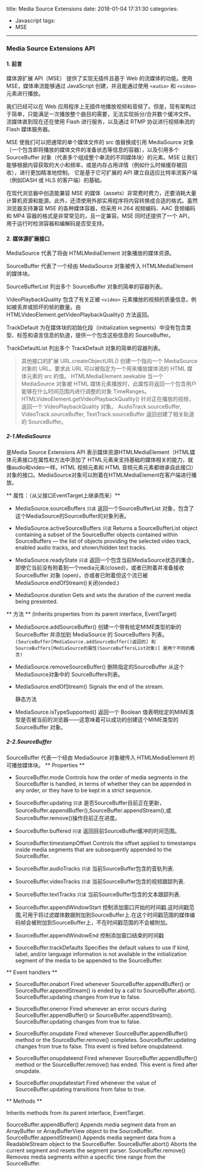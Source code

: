 title: Media Source Extensions
date: 2018-01-04 17:31:30
categories:
- Javascript
tags:
- MSE
---
### Media Source Extensions API

#### 1. 前言

媒体源扩展 API（MSE） 提供了实现无插件且基于 Web 的流媒体的功能。使用 MSE，媒体串流能够通过 JavaScript 创建，并且能通过使用 `<audio>` 和 `<video>` 元素进行播放。
<!-- more -->
我们已经可以在 Web 应用程序上无插件地播放视频和音频了。但是，现有架构过于简单，只能满足一次播放整个曲目的需要，无法实现拆分/合并数个缓冲文件。流媒体直到现在还在使用 Flash 进行服务，以及通过 RTMP 协议进行视频串流的 Flash 媒体服务器。

MSE 使我们可以把通常的单个媒体文件的 src 值替换成引用 MediaSource 对象（一个包含即将播放的媒体文件的准备状态等信息的容器），以及引用多个 SourceBuffer 对象（代表多个组成整个串流的不同媒体块）的元素。MSE 让我们能够根据内容获取的大小和频率，或是内存占用详情（例如什么时候缓存被回收），进行更加精准地控制。 它是基于它可扩展的 API 建立自适应比特率流客户端（例如DASH 或 HLS 的客户端）的基础。

在现代浏览器中创造能兼容 MSE 的媒体（assets）非常费时费力，还要消耗大量计算机资源和能源。此外，还须使用外部实用程序将内容转换成合适的格式。虽然浏览器支持兼容 MSE 的各种媒体容器，但采用 H.264 视频编码、AAC 音频编码和 MP4 容器的格式是非常常见的，且一定兼容。MSE 同时还提供了一个 API，用于运行时检测容器和编解码是否受支持。

#### 2. 媒体源扩展接口

  MediaSource
      代表了将由 HTMLMediaElement 对象播放的媒体资源。

  SourceBuffer
      代表了一个经由 MediaSource 对象被传入 HTMLMediaElement 的媒体块。

  SourceBufferList
      列出多个 SourceBuffer 对象的简单的容器列表。

  VideoPlaybackQuality
      包含了有关正被 `<video>` 元素播放的视频的质量信息，例如被丢弃或损坏的帧的数量。由 HTMLVideoElement.getVideoPlaybackQuality() 方法返回。

  TrackDefault
      为在媒体块的初始化段（initialization segments）中没有包含类型、标签和语言信息的轨道，提供一个包含这些信息的 SourceBuffer。

  TrackDefaultList
      列出多个 TrackDefault 对象的简单的容器列表。

  >其他接口的扩展
  URL.createObjectURL()
      创建一个指向一个 MediaSource 对象的 URL。要求此 URL 可以被指定为一个用来播放媒体流的 HTML 媒体元素的 src 的值。
  HTMLMediaElement.seekable
      当一个 MediaSource 对象被 HTML 媒体元素播放时，此属性将返回一个包含用户能够在什么时间范围内进行调整的对象 TimeRanges。
  HTMLVideoElement.getVideoPlaybackQuality()
      针对正在播放的视频，返回一个 VideoPlaybackQuality 对象。
  AudioTrack.sourceBuffer, VideoTrack.sourceBuffer, TextTrack.sourceBuffer
      返回创建了相关轨道的 SourceBuffer。

##### 2-1.MediaSource
  是Media Source Extensions API 表示媒体资源HTMLMediaElement（HTML媒体元素接口在属性和方法中添加了 HTML元素来支持基础的媒体相关的能力，就像audio和video一样。HTML 视频元素和 HTML 音频元素元素都继承自此接口）对象的接口。MediaSource对象可以附着在HTMLMediaElement在客户端进行播放。

  ** 属性：（从父接口EventTarget上继承而来）**

* MediaSource.sourceBuffers `只读`
    返回一个SourceBufferList 对象，包含了这个MediaSource的SourceBuffer的对象列表。

* MediaSource.activeSourceBuffers `只读`
    Returns a SourceBufferList object containing a subset of the SourceBuffer objects contained within SourceBuffers — the list of objects providing the selected video track,  enabled audio tracks, and shown/hidden text tracks.

* MediaSource.readyState `只读`
    返回一个包含当前MediaSource状态的集合，即使它当前没有附着到一个media元素(closed)，或者已附着并准备接收SourceBuffer 对象 (open)，亦或者已附着但这个流已被MediaSource.endOfStream()关闭(ended.)

* MediaSource.duration
    Gets and sets the duration of the current media being presented.

** 方法 ** (Inherits properties from its parent interface, EventTarget)

* MediaSource.addSourceBuffer()
    创建一个带有给定MIME类型的新的 SourceBuffer 并添加到 MediaSource 的 SourceBuffers 列表。
    `(SourceBuffer[MediaSource.addSourceBuffer()返回的] 和 SourceBuffers[MediaSource的属性(SourceBuffersList对象)] 是两个不同的概念)`

* MediaSource.removeSourceBuffer()
    删除指定的SourceBuffer 从这个MediaSource对象中的 SourceBuffers列表。

* MediaSource.endOfStream()
    Signals the end of the stream.

  静态方法

* MediaSource.isTypeSupported()
    返回一个 Boolean 值表明给定的MIME类型是否被当前的浏览器——这意味着可以成功的创建这个MIME类型的SourceBuffer 对象。


##### 2-2.SourceBuffer
SourceBuffer 代表一个经由 MediaSource 对象被传入 HTMLMediaElement 的可播放媒体块。
** Properties **
* SourceBuffer.mode
    Controls how the order of media segments in the SourceBuffer is handled, in terms of whether they can be appended in any order, or they have to be kept in a strict sequence.

* SourceBuffer.updating `只读`
    是否SourceBuffer目前正在更新，SourceBuffer.appendBuffer(),SourceBuffer.appendStream(),或SourceBuffer.remove()操作目前正在进度。

* SourceBuffer.buffered `只读`
    返回目前SourceBuffer缓冲的时间范围。


* SourceBuffer.timestampOffset
    Controls the offset applied to timestamps inside media segments that are subsequently appended to the SourceBuffer.

* SourceBuffer.audioTracks `只读`
    当前SourceBuffer包含的音轨列表.

* SourceBuffer.videoTracks `只读`
    当前SourceBuffer包含的视频跟踪列表.

* SourceBuffer.textTracks `只读`
    当前SourceBuffer包含的文本跟踪列表.

* SourceBuffer.appendWindowStart
    控制添加窗口开始的时间戳.这时间戳范围,可用于将过滤媒体数据附加到SourceBuffer上.在这个时间戳范围的媒体编码帧会被附加到SourceBuffer上，不在时间戳范围的不会被附加。

* SourceBuffer.appendWindowEnd
    控制添加窗口结束的时间戳

* SourceBuffer.trackDefaults
    Specifies the default values to use if kind, label, and/or language information is not available in the initialization segment of the media to be appended to the SourceBuffer.

** Event handlers **

* SourceBuffer.onabort
    Fired whenever SourceBuffer.appendBuffer() or SourceBuffer.appendStream() is ended by a call to SourceBuffer.abort(). SourceBuffer.updating changes from true to false.

* SourceBuffer.onerror
    Fired whenever an error occurs during SourceBuffer.appendBuffer() or SourceBuffer.appendStream(). SourceBuffer.updating changes from true to false.

* SourceBuffer.onupdate
    Fired whenever SourceBuffer.appendBuffer() method or the SourceBuffer.remove() completes. SourceBuffer.updating changes from true to false. This event is fired before onupdateend.

* SourceBuffer.onupdateend
    Fired whenever SourceBuffer.appendBuffer() method or the SourceBuffer.remove() has ended. This event is fired after onupdate.

* SourceBuffer.onupdatestart
    Fired whenever the value of SourceBuffer.updating transitions from false to true.

** Methods **

Inherits methods from its parent interface, EventTarget.

SourceBuffer.appendBuffer()
    Appends media segment data from an ArrayBuffer or ArrayBufferView object to the SourceBuffer.
SourceBuffer.appendStream()
    Appends media segment data from a ReadableStream object to the SourceBuffer.
SourceBuffer.abort()
    Aborts the current segment and resets the segment parser.
SourceBuffer.remove()
    Removes media segments within a specific time range from the SourceBuffer.
